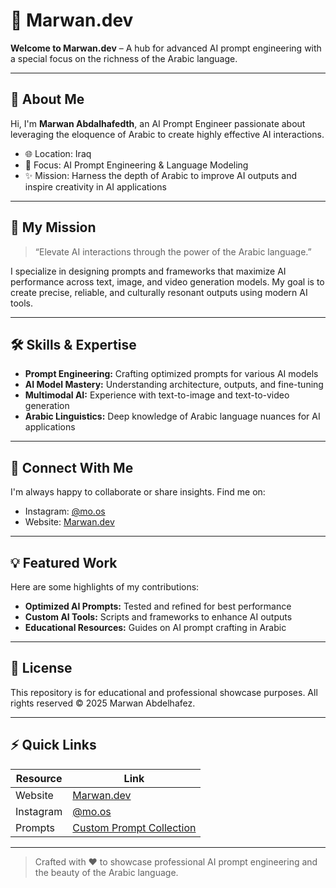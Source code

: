 # 🚀 Marwan.dev

**Welcome to Marwan.dev** – A hub for advanced AI prompt engineering with a special focus on the richness of the Arabic language.

---

## 🔹 About Me

Hi, I'm **Marwan Abdalhafedth**, an AI Prompt Engineer passionate about leveraging the eloquence of Arabic to create highly effective AI interactions.

- 🌐 Location: Iraq  
- 🧠 Focus: AI Prompt Engineering & Language Modeling  
- ✨ Mission: Harness the depth of Arabic to improve AI outputs and inspire creativity in AI applications  

---

## 🎯 My Mission

> “Elevate AI interactions through the power of the Arabic language.”

I specialize in designing prompts and frameworks that maximize AI performance across text, image, and video generation models. My goal is to create precise, reliable, and culturally resonant outputs using modern AI tools.

---

## 🛠️ Skills & Expertise

- **Prompt Engineering:** Crafting optimized prompts for various AI models  
- **AI Model Mastery:** Understanding architecture, outputs, and fine-tuning  
- **Multimodal AI:** Experience with text-to-image and text-to-video generation  
- **Arabic Linguistics:** Deep knowledge of Arabic language nuances for AI applications  

---

## 🔗 Connect With Me

I'm always happy to collaborate or share insights. Find me on:  

- Instagram: [@mo.os](https://www.instagram.com/mo.os)  
- Website: [Marwan.dev](https://marwandevspace.github.io/Marwan.dev/)  

---

## 💡 Featured Work

Here are some highlights of my contributions:

- **Optimized AI Prompts:** Tested and refined for best performance  
- **Custom AI Tools:** Scripts and frameworks to enhance AI outputs  
- **Educational Resources:** Guides on AI prompt crafting in Arabic  

---

## 📄 License

This repository is for educational and professional showcase purposes. All rights reserved © 2025 Marwan Abdelhafez.

---

## ⚡ Quick Links

| Resource | Link |
|----------|------|
| Website  | [Marwan.dev](https://marwandevspace.github.io/Marwan.dev/) |
| Instagram | [@mo.os](https://www.instagram.com/mo.os) |
| Prompts | [Custom Prompt Collection](https://marwandevspace.github.io/Marwan.dev/prompts) |

---

> Crafted with ❤️ to showcase professional AI prompt engineering and the beauty of the Arabic language.
